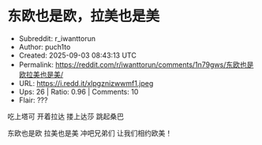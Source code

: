 # 东欧也是欧，拉美也是美

- Subreddit: r_iwanttorun
- Author: puch1to
- Created: 2025-09-03 08:43:13 UTC
- Permalink: https://reddit.com/r/iwanttorun/comments/1n79gws/东欧也是欧拉美也是美/
- URL: https://i.redd.it/xlpgznizwwmf1.jpeg
- Ups: 26 | Ratio: 0.96 | Comments: 10
- Flair: ???


吃上塔可 开着拉达 搂上达莎 跳起桑巴

东欧也是欧 拉美也是美 冲吧兄弟们 让我们相约欧美！

